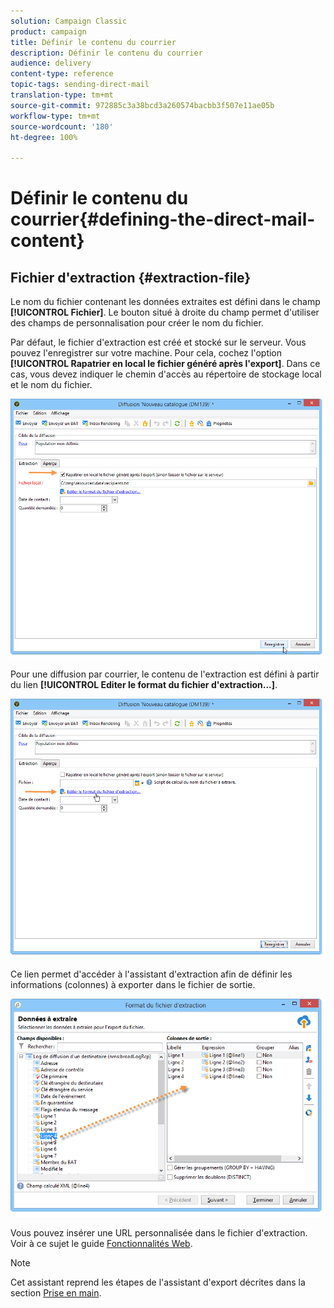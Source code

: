 ```yaml
---
solution: Campaign Classic
product: campaign
title: Définir le contenu du courrier
description: Définir le contenu du courrier
audience: delivery
content-type: reference
topic-tags: sending-direct-mail
translation-type: tm+mt
source-git-commit: 972885c3a38bcd3a260574bacbb3f507e11ae05b
workflow-type: tm+mt
source-wordcount: '180'
ht-degree: 100%

---
```



# Définir le contenu du courrier{#defining-the-direct-mail-content}

## Fichier d&#39;extraction {#extraction-file}

Le nom du fichier contenant les données extraites est défini dans le champ **[!UICONTROL Fichier]**. Le bouton situé à droite du champ permet d&#39;utiliser des champs de personnalisation pour créer le nom du fichier.

Par défaut, le fichier d&#39;extraction est créé et stocké sur le serveur. Vous pouvez l&#39;enregistrer sur votre machine. Pour cela, cochez l&#39;option **[!UICONTROL Rapatrier en local le fichier généré après l&#39;export]**. Dans ce cas, vous devez indiquer le chemin d&#39;accès au répertoire de stockage local et le nom du fichier.

![](assets/s_ncs_user_mail_delivery_local_file.png)

Pour une diffusion par courrier, le contenu de l&#39;extraction est défini à partir du lien **[!UICONTROL Editer le format du fichier d&#39;extraction...]**.

![](assets/s_ncs_user_mail_delivery_format_link.png)

Ce lien permet d&#39;accéder à l&#39;assistant d&#39;extraction afin de définir les informations (colonnes) à exporter dans le fichier de sortie.

![](assets/s_ncs_user_mail_delivery_format_wz.png)

Vous pouvez insérer une URL personnalisée dans le fichier d&#39;extraction. Voir à ce sujet le guide [Fonctionnalités Web](../../web/using/publishing-a-web-form.md).

>[!NOTE]
>
>Cet assistant reprend les étapes de l&#39;assistant d&#39;export décrites dans la section [Prise en main](../../platform/using/exporting-data.md#export-wizard).
